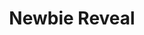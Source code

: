 ---
title: Newbie Reveal
redirect_to: https://ateneo-edu.zoom.us/j/94006939173?pwd=enIyVGFlbzVka001aTMvMUZMbnpadz09
redirect_from: 
  - /NewbieReveal
  - /newbiereveal
---